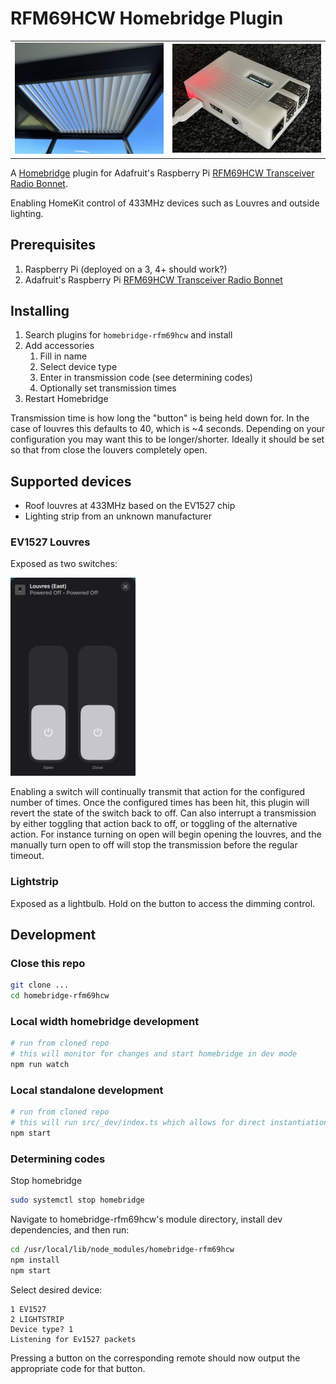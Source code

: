 # RFM69HCW Homebridge Plugin

|||
|-|-|
|<img src="./doc/louvres.jpg" width="320" />|<img src="./doc/homebridge-pi3.jpg" width="320" />|

A [Homebridge](https://homebridge.io/) plugin for Adafruit's Raspberry Pi [RFM69HCW Transceiver Radio Bonnet](https://www.adafruit.com/product/4073).

Enabling HomeKit control of 433MHz devices such as Louvres and outside lighting.

## Prerequisites

1. Raspberry Pi (deployed on a 3, 4+ should work?)
2. Adafruit's Raspberry Pi [RFM69HCW Transceiver Radio Bonnet](https://www.adafruit.com/product/4073)

## Installing

1. Search plugins for `homebridge-rfm69hcw` and install
2. Add accessories
   1. Fill in name
   2. Select device type
   3. Enter in transmission code (see determining codes)
   4. Optionally set transmission times
3. Restart Homebridge

Transmission time is how long the "button" is being held down for. In the case of louvres this defaults to 40, which is ~4 seconds. Depending on your configuration you may want this to be longer/shorter. Ideally it should be set so that from close the louvers completely open.

## Supported devices

* Roof louvres at 433MHz based on the EV1527 chip
* Lighting strip from an unknown manufacturer

### EV1527 Louvres

Exposed as two switches:

<img src="./doc/homekit-louvres.jpg" width="200" />

Enabling a switch will continually transmit that action for the configured number of times. Once the configured times has been hit, this plugin will revert the state of the switch back to off. Can also interrupt a transmission by either toggling that action back to off, or toggling of the alternative action. For instance turning on open will begin opening the louvres, and the manually turn open to off will stop the transmission before the regular timeout.

### Lightstrip

Exposed as a lightbulb. Hold on the button to access the dimming control.

## Development

### Close this repo

```sh
git clone ...
cd homebridge-rfm69hcw
```

### Local width homebridge development

```sh
# run from cloned repo
# this will monitor for changes and start homebridge in dev mode
npm run watch
```

### Local standalone development

```sh
# run from cloned repo
# this will run src/_dev/index.ts which allows for direct instantiation of modules
npm start
```

### Determining codes

Stop homebridge

```sh
sudo systemctl stop homebridge
```

Navigate to homebridge-rfm69hcw's module directory, install dev dependencies, and then run:

```sh
cd /usr/local/lib/node_modules/homebridge-rfm69hcw
npm install
npm start
```

Select desired device:

```
1 EV1527
2 LIGHTSTRIP
Device type? 1
Listening for Ev1527 packets
```

Pressing a button on the corresponding remote should now output the appropriate code for that button.

